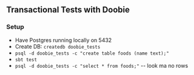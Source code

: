 ## Transactional Tests with Doobie

### Setup

* Have Postgres running locally on 5432
* Create DB: `createdb doobie_tests`
* `psql -d doobie_tests -c "create table foods (name text);"`
* `sbt test`
* `psql -d doobie_tests -c "select * from foods;"` -- look ma no rows
